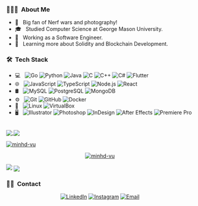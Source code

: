 <h3> 👨🏻‍💻 &nbsp;About Me </h3>

- 🤔 &nbsp; Big fan of Nerf wars and photography!
- 🎓 &nbsp; Studied Computer Science at George Mason University.
- 💼 &nbsp; Working as a Software Engineer.
- 🌱 &nbsp; Learning more about Solidity and Blockchain Development.

<h3> 🛠 &nbsp;Tech Stack</h3>

<!-- search for icons here https://simpleicons.org/ -->

- 💻 &nbsp;
  ![Go](https://img.shields.io/badge/-Go-333333?style=flat&logo=go)
  ![Python](https://img.shields.io/badge/-Python-333333?style=flat&logo=python)
  ![Java](https://img.shields.io/badge/-Java-333333?style=flat&logo=Java)
  ![C](https://img.shields.io/badge/-C-333333?style=flat&logo=C)
  ![C++](https://img.shields.io/badge/-C++-333333?style=flat&logo=C%2B%2B)
  ![C#](https://img.shields.io/badge/-C%23-333333?style=flat&logo=C-sharp)
  ![Flutter](https://img.shields.io/badge/-Flutter-333333?style=flat&logo=flutter)
- 🌐 &nbsp;
  ![JavaScript](https://img.shields.io/badge/-JavaScript-333333?style=flat&logo=javascript)
  ![TypeScript](https://img.shields.io/badge/-TypeScript-333333?style=flat&logo=typescript)
  ![Node.js](https://img.shields.io/badge/-Node.js-333333?style=flat&logo=nodedotjs)
  ![React](https://img.shields.io/badge/-React-333333?style=flat&logo=react)
- 🛢 &nbsp;
  ![MySQL](https://img.shields.io/badge/-MySQL-333333?style=flat&logo=mysql)
  ![PostgreSQL](https://img.shields.io/badge/-PostgreSQL-333333?style=flat&logo=postgresql)
  ![MongoDB](https://img.shields.io/badge/-MongoDB-333333?style=flat&logo=mongodb)
- ⚙️ &nbsp;
  ![Git](https://img.shields.io/badge/-Git-333333?style=flat&logo=git)
  ![GitHub](https://img.shields.io/badge/-GitHub-333333?style=flat&logo=github)
  ![Docker](https://img.shields.io/badge/-Docker-333333?style=flat&logo=docker)
- 🔧 &nbsp;
  ![Linux](https://img.shields.io/badge/-Linux-333333?style=flat&logo=linux)
  ![VirtualBox](https://img.shields.io/badge/-VirtualBox-333333?style=flat&logo=virtualbox)
- 🖥 &nbsp;
  ![Illustrator](https://img.shields.io/badge/-Illustrator-333333?style=flat&logo=adobe-illustrator)
  ![Photoshop](https://img.shields.io/badge/-Photoshop-333333?style=flat&logo=adobe-photoshop)
  ![InDesign](https://img.shields.io/badge/-InDesign-333333?style=flat&logo=adobe-indesign)
  ![After Effects](https://img.shields.io/badge/-After%20Effects-333333?style=flat&logo=adobe-after-effects)
  ![Premiere Pro](https://img.shields.io/badge/-Premiere%20Pro-333333?style=flat&logo=adobe-premiere-pro)

<br/>

<a href="https://github.com/anuraghazra/github-readme-stats">
  <picture>
    <source media="(prefers-color-scheme: dark)" srcset="https://github-readme-stats.vercel.app/api?username=minhd-vu&theme=ayu-mirage&show_icons=true&count_private=true&card_width=400">
    <img align="center" src="https://github-readme-stats.vercel.app/api?username=minhd-vu&theme=buefy&show_icons=true&count_private=true&card_width=400">
  </picture>
</a>

<a href="https://github.com/anuraghazra/github-readme-stats">
  <picture>
    <source media="(prefers-color-scheme: dark)" srcset="https://github-readme-stats.vercel.app/api/top-langs/?username=minhd-vu&theme=ayu-mirage&hide=css,shell,html,shaderlab,tex,dockerfile,cmake&card_width=400&layout=compact&langs_count=10">
    <img align="center" src="https://github-readme-stats.vercel.app/api/top-langs/?username=minhd-vu&theme=buefy&hide=css,shell,html,shaderlab,tex,dockerfile,cmake&card_width=400&layout=compact&langs_count=10">
  </picture>
</a>

<p align="left">
  <a href="https://github.com/ryo-ma/github-profile-trophy">
   <img src="https://github-profile-trophy.vercel.app/?username=minhd-vu" alt="minhd-vu" />
  </a>
</p>

<p align="center">
  <a href="https://github.com/ryo-ma/github-profile-trophy">
   <img src="https://github-profile-trophy.vercel.app/?username=minhd-vu" alt="minhd-vu" />
  </a>
</p>

<picture>
  <source media="(prefers-color-scheme: dark)" srcset="https://github-profile-trophy.vercel.app/?username=minhd-vu&theme=alduin&margin-h=4&margin-w=4&column=4">
  <img src="https://github-profile-trophy.vercel.app/?username=minhd-vu&margin-h=4&margin-w=4&column=4">
</picture>

<a href="https://github.com/ryo-ma/github-profile-trophy">
  <img align="center" src="https://github-readme-streak-stats.herokuapp.com/?user=minhd-vu&" />
</a>

<br/>

<h3> 🤝🏻 &nbsp;Contact </h3>

<p align="center">
<a href="https://www.linkedin.com/in/vudominhd/"><img alt="LinkedIn" src="https://img.shields.io/badge/LinkedIn-Minh%20Vu-blue?style=flat-square&logo=linkedin"></a>
<a href="https://www.instagram.com/minhd_vu/"><img alt="Instagram" src="https://img.shields.io/badge/Instagram-minhd_vu-blue?style=flat-square&logo=instagram"></a>
<a href="mailto:minhd_vu@yahoo.com"><img alt="Email" src="https://img.shields.io/badge/Email-minhd_vu@yahoo.com-blue?style=flat-square&logo=gmail"></a>
</p>
